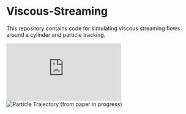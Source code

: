 # Viscous-Streaming
This repository contains code for simulating viscous streaming flows around a cylinder and particle tracking.

![Particle Trajectory (numerical)](https://raw.githubusercontent.com/wuqiyuan/Viscous-Streaming/main/particle_trajectory.pdf)
![Particle Trajectory (from paper in progress)](https://raw.githubusercontent.com/wuqiyuan/Viscous-Streaming/main/trajectory%20(paper%20in%20progress).png)